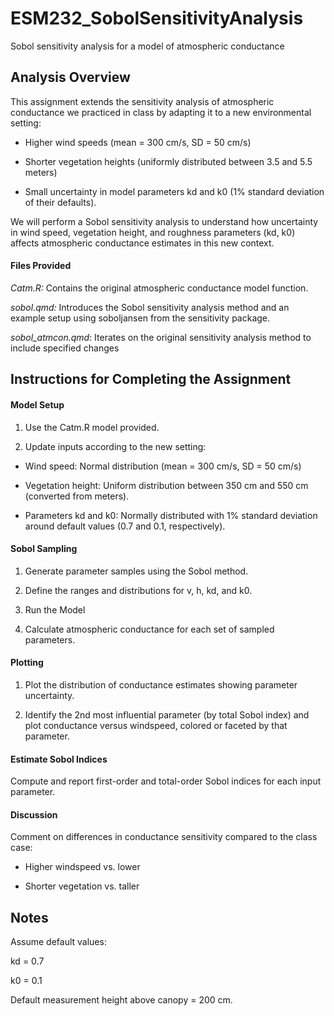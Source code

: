 # ESM232_SobolSensitivityAnalysis
Sobol sensitivity analysis for a model of atmospheric conductance

## Analysis Overview
This assignment extends the sensitivity analysis of atmospheric conductance we practiced in class by adapting it to a new environmental setting:

- Higher wind speeds (mean = 300 cm/s, SD = 50 cm/s)

- Shorter vegetation heights (uniformly distributed between 3.5 and 5.5 meters)

- Small uncertainty in model parameters kd and k0 (1% standard deviation of their defaults).

We will perform a Sobol sensitivity analysis to understand how uncertainty in wind speed, vegetation height, and roughness parameters (kd, k0) affects atmospheric conductance estimates in this new context.

#### Files Provided
*Catm.R:* Contains the original atmospheric conductance model function.

*sobol.qmd:* Introduces the Sobol sensitivity analysis method and an example setup using soboljansen from the sensitivity package.

*sobol_atmcon.qmd*: Iterates on the original sensitivity analysis method to include specified changes

## Instructions for Completing the Assignment
#### Model Setup

1. Use the Catm.R model provided.

2. Update inputs according to the new setting:

- Wind speed: Normal distribution (mean = 300 cm/s, SD = 50 cm/s)

- Vegetation height: Uniform distribution between 350 cm and 550 cm (converted from meters).

- Parameters kd and k0: Normally distributed with 1% standard deviation around default values (0.7 and 0.1, respectively).

#### Sobol Sampling

1. Generate parameter samples using the Sobol method.

2. Define the ranges and distributions for v, h, kd, and k0.

3. Run the Model

4. Calculate atmospheric conductance for each set of sampled parameters.

#### Plotting

1. Plot the distribution of conductance estimates showing parameter uncertainty.

2. Identify the 2nd most influential parameter (by total Sobol index) and plot conductance versus windspeed, colored or faceted by that parameter.

#### Estimate Sobol Indices

Compute and report first-order and total-order Sobol indices for each input parameter.

#### Discussion

Comment on differences in conductance sensitivity compared to the class case:

- Higher windspeed vs. lower

- Shorter vegetation vs. taller

## Notes
Assume default values:

kd = 0.7

k0 = 0.1

Default measurement height above canopy = 200 cm.
